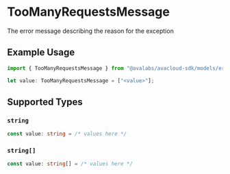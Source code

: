 # TooManyRequestsMessage

The error message describing the reason for the exception

## Example Usage

```typescript
import { TooManyRequestsMessage } from "@avalabs/avacloud-sdk/models/errors";

let value: TooManyRequestsMessage = ["<value>"];
```

## Supported Types

### `string`

```typescript
const value: string = /* values here */
```

### `string[]`

```typescript
const value: string[] = /* values here */
```

